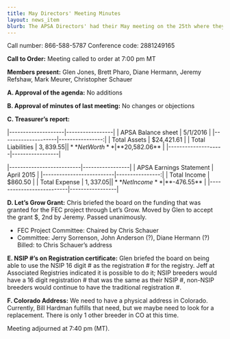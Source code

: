 ```yaml
---
title: May Directors' Meeting Minutes
layout: news_item
blurb: The APSA Directors' had their May meeting on the 25th where they discussed several business items including the treasurer's report, an update on the Let's Grow Grant, and using NSIP IDs on registration certificates.
---
```


Call number: 866-588-5787 Conference code: 2881249165

**Call to Order:** Meeting called to order at 7:00 pm MT

**Members present:** Glen Jones, Brett Pharo, Diane Hermann, Jeremy Refshaw, Mark Meurer, Christopher Schauer

**A. Approval of the agenda:** No additions

**B. Approval of minutes of last meeting:** No changes or objections

**C. Treasurer’s report:**


|--------------------|-----------------|
| APSA Balance sheet |        5/1/2016 |
|--------------------|----------------:|
| Total Assets       |      $24,421.61 |
| Total Liabilities  |       $3,839.55 |
| **Net Worth**      |  **$20,582.06** |
|--------------------|-----------------|  

|--------------------------|-----------------|
| APSA Earnings Statement  | April 2015      |
|--------------------------|----------------:|
| Total Income             | $860.50         |
| Total Expense            | $1,337.05       |
| **Net Income**           | **$-476.55**    |
|--------------------------|-----------------|



**D. Let’s Grow Grant:** Chris briefed the board on the funding that was granted for the FEC project through Let’s Grow. Moved by Glen to accept the grant $, 2nd by Jeremy. Passed unanimously.
* FEC Project Committee: Chaired by Chris Schauer
* Committee: Jerry Sorrenson, John Anderson (?), Diane Hermann (?) Billed: to Chris Schauer’s address

**E. NSIP #’s on Registration certificate:** Glen briefed the board on being able to use the NSIP 16 digit # as the registration # for the registry. Jeff at Associated Registries indicated it is possible to do it; NSIP breeders would have a 16 digit registration # that was the same as their NSIP #, non-NSIP breeders would continue to have the traditional registration #.

**F. Colorado Address:** We need to have a physical address in Colorado. Currently, Bill Hardman fulfills that need, but we maybe need to look for a replacement. There is only 1 other breeder in CO at this time.

Meeting adjourned at 7:40 pm (MT).
